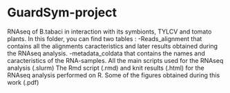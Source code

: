 # GuardSym-project
RNAseq of B.tabaci in interaction with its symbionts, TYLCV and tomato plants.
In this folder, you can find two tables : -Reads_alignment that contains all the alignments caracteristics and later results obtained during the RNAseq analysis.
-metadata_coldata that contains the names and caracteristics of the RNA-samples.
All the main scripts used for the RNAseq analysis (.slurm)
The Rmd script (.rmd) and knit results (.html) for the RNAseq analysis performed on R.
Some of the figures obtained during this work (.pdf)
